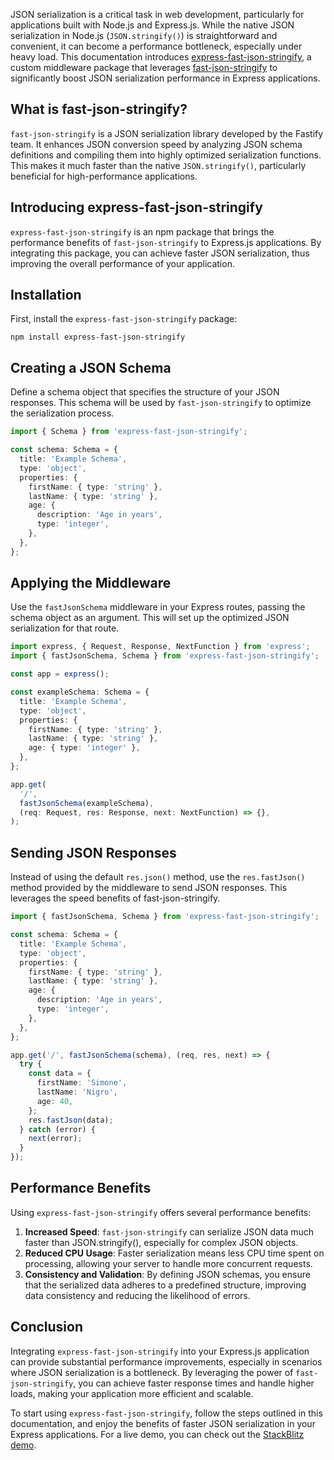JSON serialization is a critical task in web development, particularly for applications built with Node.js and Express.js. While the native JSON serialization in Node.js (`JSON.stringify()`) is straightforward and convenient, it can become a performance bottleneck, especially under heavy load. This documentation introduces [express-fast-json-stringify](https://www.npmjs.com/package/express-fast-json-stringify), a custom middleware package that leverages [fast-json-stringify](https://www.npmjs.com/package/fast-json-stringify) to significantly boost JSON serialization performance in Express applications.

## What is fast-json-stringify?

`fast-json-stringify` is a JSON serialization library developed by the Fastify team. It enhances JSON conversion speed by analyzing JSON schema definitions and compiling them into highly optimized serialization functions. This makes it much faster than the native `JSON.stringify()`, particularly beneficial for high-performance applications.

## Introducing express-fast-json-stringify

`express-fast-json-stringify` is an npm package that brings the performance benefits of `fast-json-stringify` to Express.js applications. By integrating this package, you can achieve faster JSON serialization, thus improving the overall performance of your application.

## Installation

First, install the `express-fast-json-stringify` package:

```
npm install express-fast-json-stringify
```

## Creating a JSON Schema

Define a schema object that specifies the structure of your JSON responses. This schema will be used by `fast-json-stringify` to optimize the serialization process.

```ts
import { Schema } from 'express-fast-json-stringify';

const schema: Schema = {
  title: 'Example Schema',
  type: 'object',
  properties: {
    firstName: { type: 'string' },
    lastName: { type: 'string' },
    age: {
      description: 'Age in years',
      type: 'integer',
    },
  },
};
```

## Applying the Middleware

Use the `fastJsonSchema` middleware in your Express routes, passing the schema object as an argument. This will set up the optimized JSON serialization for that route.

```ts
import express, { Request, Response, NextFunction } from 'express';
import { fastJsonSchema, Schema } from 'express-fast-json-stringify';

const app = express();

const exampleSchema: Schema = {
  title: 'Example Schema',
  type: 'object',
  properties: {
    firstName: { type: 'string' },
    lastName: { type: 'string' },
    age: { type: 'integer' },
  },
};

app.get(
  '/',
  fastJsonSchema(exampleSchema),
  (req: Request, res: Response, next: NextFunction) => {},
);
```

## Sending JSON Responses

Instead of using the default `res.json()` method, use the `res.fastJson()` method provided by the middleware to send JSON responses. This leverages the speed benefits of fast-json-stringify.

```ts
import { fastJsonSchema, Schema } from 'express-fast-json-stringify';

const schema: Schema = {
  title: 'Example Schema',
  type: 'object',
  properties: {
    firstName: { type: 'string' },
    lastName: { type: 'string' },
    age: {
      description: 'Age in years',
      type: 'integer',
    },
  },
};

app.get('/', fastJsonSchema(schema), (req, res, next) => {
  try {
    const data = {
      firstName: 'Simone',
      lastName: 'Nigro',
      age: 40,
    };
    res.fastJson(data);
  } catch (error) {
    next(error);
  }
});
```

## Performance Benefits

Using `express-fast-json-stringify` offers several performance benefits:

1. **Increased Speed**: `fast-json-stringify` can serialize JSON data much faster than JSON.stringify(), especially for complex JSON objects.
2. **Reduced CPU Usage**: Faster serialization means less CPU time spent on processing, allowing your server to handle more concurrent requests.
3. **Consistency and Validation**: By defining JSON schemas, you ensure that the serialized data adheres to a predefined structure, improving data consistency and reducing the likelihood of errors.

## Conclusion

Integrating `express-fast-json-stringify` into your Express.js application can provide substantial performance improvements, especially in scenarios where JSON serialization is a bottleneck. By leveraging the power of `fast-json-stringify`, you can achieve faster response times and handle higher loads, making your application more efficient and scalable.

To start using `express-fast-json-stringify`, follow the steps outlined in this documentation, and enjoy the benefits of faster JSON serialization in your Express applications. For a live demo, you can check out the [StackBlitz demo](https://stackblitz.com/edit/express-fast-json-stringify).
